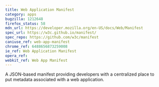 ```yaml
---
title: Web Application Manifest
category: apps
bugzilla: 1212648
firefox_status: 58
mdn_url: https://developer.mozilla.org/en-US/docs/Web/Manifest
spec_url: https://w3c.github.io/manifest/
spec_repo: https://github.com/w3c/manifest
caniuse_ref: web-app-manifest
chrome_ref: 6488656873259008
ie_ref: Web Application Manifest
opera_ref:
webkit_ref: Web App Manifest
---
```


A JSON-based manifest providing developers with a centralized place to put metadata associated with a web application.
